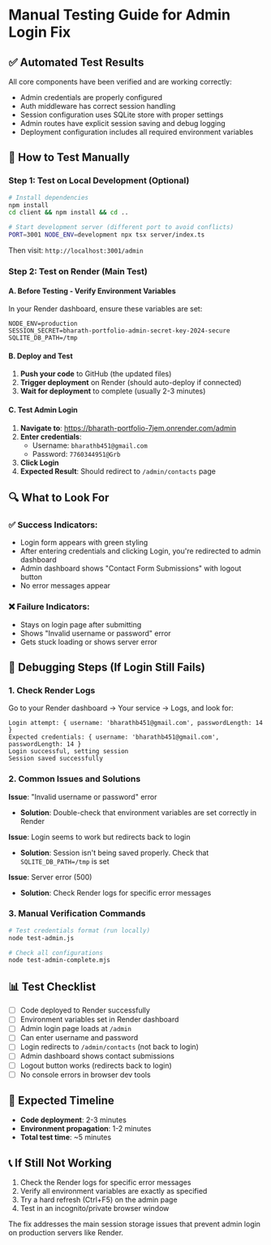 # Manual Testing Guide for Admin Login Fix

## ✅ Automated Test Results
All core components have been verified and are working correctly:
- Admin credentials are properly configured
- Auth middleware has correct session handling
- Session configuration uses SQLite store with proper settings
- Admin routes have explicit session saving and debug logging
- Deployment configuration includes all required environment variables

## 🧪 How to Test Manually

### Step 1: Test on Local Development (Optional)
```bash
# Install dependencies
npm install
cd client && npm install && cd ..

# Start development server (different port to avoid conflicts)
PORT=3001 NODE_ENV=development npx tsx server/index.ts
```

Then visit: `http://localhost:3001/admin`

### Step 2: Test on Render (Main Test)

#### A. Before Testing - Verify Environment Variables
In your Render dashboard, ensure these variables are set:
```
NODE_ENV=production
SESSION_SECRET=bharath-portfolio-admin-secret-key-2024-secure
SQLITE_DB_PATH=/tmp
```

#### B. Deploy and Test
1. **Push your code** to GitHub (the updated files)
2. **Trigger deployment** on Render (should auto-deploy if connected)
3. **Wait for deployment** to complete (usually 2-3 minutes)

#### C. Test Admin Login
1. **Navigate to**: https://bharath-portfolio-7jem.onrender.com/admin
2. **Enter credentials**:
   - Username: `bharathb451@gmail.com`
   - Password: `7760344951@Grb`
3. **Click Login**
4. **Expected Result**: Should redirect to `/admin/contacts` page

## 🔍 What to Look For

### ✅ Success Indicators:
- Login form appears with green styling
- After entering credentials and clicking Login, you're redirected to admin dashboard
- Admin dashboard shows "Contact Form Submissions" with logout button
- No error messages appear

### ❌ Failure Indicators:
- Stays on login page after submitting
- Shows "Invalid username or password" error
- Gets stuck loading or shows server error

## 🐛 Debugging Steps (If Login Still Fails)

### 1. Check Render Logs
Go to your Render dashboard → Your service → Logs, and look for:
```
Login attempt: { username: 'bharathb451@gmail.com', passwordLength: 14 }
Expected credentials: { username: 'bharathb451@gmail.com', passwordLength: 14 }
Login successful, setting session
Session saved successfully
```

### 2. Common Issues and Solutions

**Issue**: "Invalid username or password" error
- **Solution**: Double-check that environment variables are set correctly in Render

**Issue**: Login seems to work but redirects back to login
- **Solution**: Session isn't being saved properly. Check that `SQLITE_DB_PATH=/tmp` is set

**Issue**: Server error (500)
- **Solution**: Check Render logs for specific error messages

### 3. Manual Verification Commands
```bash
# Test credentials format (run locally)
node test-admin.js

# Check all configurations
node test-admin-complete.mjs
```

## 📊 Test Checklist

- [ ] Code deployed to Render successfully  
- [ ] Environment variables set in Render dashboard
- [ ] Admin login page loads at `/admin`
- [ ] Can enter username and password
- [ ] Login redirects to `/admin/contacts` (not back to login)
- [ ] Admin dashboard shows contact submissions
- [ ] Logout button works (redirects back to login)
- [ ] No console errors in browser dev tools

## 🎯 Expected Timeline
- **Code deployment**: 2-3 minutes
- **Environment propagation**: 1-2 minutes  
- **Total test time**: ~5 minutes

## 📞 If Still Not Working
1. Check the Render logs for specific error messages
2. Verify all environment variables are exactly as specified
3. Try a hard refresh (Ctrl+F5) on the admin page
4. Test in an incognito/private browser window

The fix addresses the main session storage issues that prevent admin login on production servers like Render.
